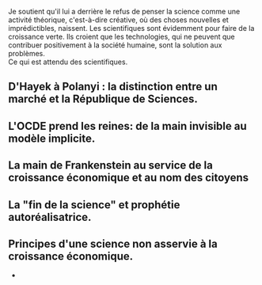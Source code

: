 
Je soutient qu'il lui a derrière le refus de penser la science comme une activité théorique, c'est-à-dire créative, où des choses nouvelles et imprédictibles, naissent.
Les scientifiques sont évidemment pour faire de la croissance verte. 
Ils croient que les technologies, qui ne peuvent que contribuer positivement à la société humaine, sont la solution aux problèmes.  
Ce qui est attendu des scientifiques. 


## D'Hayek à Polanyi : la distinction entre un marché et la République de Sciences. 



## L'OCDE prend les reines: de la main invisible au modèle implicite.  



## La main de Frankenstein au service de la croissance économique et au nom des citoyens



## La "fin de la science" et prophétie autoréalisatrice. 


## Principes d'une science non asservie à la croissance économique. 

- 

